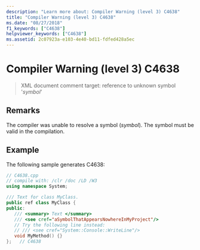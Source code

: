 ```yaml
---
description: "Learn more about: Compiler Warning (level 3) C4638"
title: "Compiler Warning (level 3) C4638"
ms.date: "08/27/2018"
f1_keywords: ["C4638"]
helpviewer_keywords: ["C4638"]
ms.assetid: 2c07923a-e103-4e40-bd11-fdfed428a5ec
---
```

# Compiler Warning (level 3) C4638

> XML document comment target: reference to unknown symbol '*symbol*'

## Remarks

The compiler was unable to resolve a symbol (*symbol*). The symbol must be valid in the compilation.

## Example

The following sample generates C4638:

```cpp
// C4638.cpp
// compile with: /clr /doc /LD /W3
using namespace System;

/// Text for class MyClass.
public ref class MyClass {
public:
   /// <summary> Text </summary>
   /// <see cref="aSymbolThatAppearsNowhereInMyProject"/>
   // Try the following line instead:
   // /// <see cref="System::Console::WriteLine"/>
   void MyMethod() {}
};   // C4638
```
